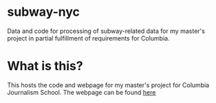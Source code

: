 # subway-nyc
Data and code for processing of subway-related data for my master's project in partial fulfillment of requirements for Columbia.

# What is this?

This hosts the code and webpage for my master's project for Columbia Journalism School. The webpage can be found [here](https://pmagtulis.github.io/subway-nyc/)
